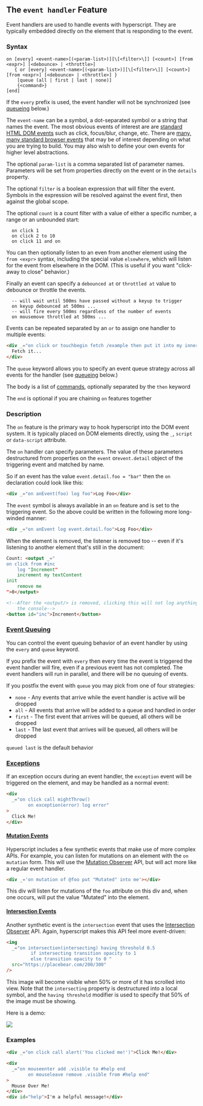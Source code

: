 
## The `event handler` Feature

Event handlers are used to handle events with hyperscript. They are typically embedded directly on the element that
is responding to the event.

### Syntax

```ebnf
on [every] <event-name>[(<param-list>)][\[<filter>\]] [<count>] [from <expr>] [<debounce> | <throttle>]
   { or [every] <event-name>[(<param-list>)][\[<filter>\]] [<count>] [from <expr>] [<debounce> | <throttle>] }
    [queue (all | first | last | none)]
    {<command>}
[end]
```

If the `every` prefix is used, the event handler will not be synchronized (see [queueing](#queueing) below.)

The `event-name` can be a symbol, a dot-separated symbol or a string that names the event. The most obvious events
of interest are are [standard HTML DOM events](https://www.w3schools.com/jsref/dom_obj_event.asp) such as click,
focus/blur, change, etc. There are [many, many standard browser events](https://developer.mozilla.org/en-US/docs/Web/Events) that
may be of interest depending on what you are trying to build. You may also wish to define your own events for higher level abstractions.

The optional `param-list` is a comma separated list of parameter names. Parameters will be set from properties directly
on the event or in the `details` property.

The optional `filter` is a boolean expression that will filter the event. Symbols in the expression will be resolved
against the event first, then against the global scope.

The optional `count` is a count filter with a value of either a specific number, a range or an unbounded start:

```
  on click 1
  on click 2 to 10
  on click 11 and on
```

You can then optionally listen to an even from another element using the `from <expr>` syntax, including the special
value `elsewhere`, which will listen for the event from elsewhere in the DOM.  (This is useful if you want "click-away to
close" behavior.)

Finally an event can specify a `debounced at` or `throttled at` value to debounce or throttle the events.

```text
  -- will wait until 500ms have passed without a keyup to trigger
  on keyup debounced at 500ms ...
  -- will fire every 500ms regardless of the number of events
  on mousemove throttled at 500ms ...
```

Events can be repeated separated by an `or` to assign one handler to multiple events:

```html
<div _="on click or touchbegin fetch /example then put it into my innerHTML">
  Fetch it...
</div>
```

The `queue` keyword allows you to specify an event queue strategy across all events for the handler (see [queueing](#queueing) below.)

The body is a list of [commands](/docs#commands), optionally separated by the `then` keyword

The `end` is optional if you are chaining `on` features together

### Description

The `on` feature is the primary way to hook hyperscript into the DOM event system. It is typically placed on
DOM elements directly, using the `_`, `script` or `data-script` attribute.

The `on` handler can specify parameters. The value of these parameters destructured from properties on the `event` or`event.detail`
object of the triggering event and matched by name.

So if an event has the value `event.detail.foo = "bar"` then the `on` declaration could look like this:

```html
<div _="on anEvent(foo) log foo">Log Foo</div>
```

The `event` symbol is always available in an `on` feature and is set to the triggering event. So the above could
be written in the following more long-winded manner:

```html
<div _="on anEvent log event.detail.foo">Log Foo</div>
```

When the element is removed, the listener is removed too -- even if it's
listening to another element that's still in the document:

```html
Count: <output _="
on click from #inc
	log "Increment"
	increment my textContent
init
	remove me
">0</output>

<!--After the <output/> is removed, clicking this will not log anything to
	the console-->
<button id="inc">Increment</button>
```

### <a name="queueing"></a>[Event Queuing](#queueing)

You can control the event queuing behavior of an event handler by using the `every` and `queue` keyword.

If you prefix the event with `every` then every time the event is triggered the event handler will fire, even
if a previous event has not completed. The event handlers will run in parallel, and there will be no
queuing of events.

If you postfix the event with `queue` you may pick from one of four strategies:

- `none` - Any events that arrive while the event handler is active will be dropped
- `all` - All events that arrive will be added to a queue and handled in order
- `first` - The first event that arrives will be queued, all others will be dropped
- `last` - The last event that arrives will be queued, all others will be dropped

`queued last` is the default behavior

### <a name="exceptions"></a>[Exceptions](#exceptions)

If an exception occurs during an event handler, the `exception` event will be triggered on the element, and may
be handled as a normal event:

```html
<div
  _="on click call mightThrow()
        on exception(error) log error"
>
  Click Me!
</div>
```

#### <a name="mutation"></a>[Mutation Events](#mutation)

Hyperscript includes a few synthetic events that make use of more complex APIs. For example, you can listen for
mutations on an element with the `on mutation` form. This will use the [Mutation Observer](https://developer.mozilla.org/en-US/docs/Web/API/MutationObserver)
API, but will act more like a regular event handler.

```html
<div _='on mutation of @foo put "Mutated" into me'></div>
```

This div will listen for mutations of the `foo` attribute on this div and, when one occurs, will put the value
"Mutated" into the element.

#### <a name="intersection"></a>[Intersection Events](#intersection)

Another synthetic event is the `intersection` event that uses the [Intersection Observer](https://developer.mozilla.org/en-US/docs/Web/API/Intersection_Observer_API)
API. Again, hyperscript makes this API feel more event-driven:

```html
<img
  _="on intersection(intersecting) having threshold 0.5
         if intersecting transition opacity to 1
         else transition opacity to 0 "
  src="https://placebear.com/200/300"
/>
```

This image will become visible when 50% or more of it has scrolled into view. Note that the `intersecting` property
is destructured into a local symbol, and the `having threshold` modifier is used to specify that 50% of the image
must be showing.

Here is a demo:

<img _="on intersection(intersecting) having threshold 0.5
         if intersecting transition opacity to 1
         else transition opacity to 0 "
     src="https://placebear.com/200/300"/>

### Examples

```html
<div _="on click call alert('You clicked me!')">Click Me!</div>

<div
  _="on mouseenter add .visible to #help end
        on mouseleave remove .visible from #help end"
>
  Mouse Over Me!
</div>
<div id="help">I'm a helpful message!</div>
```

